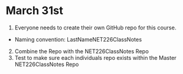 # March 31st 
1. Everyone needs to create their own GitHub repo for this course. 
- Naming convention: LastNameNET226ClassNotes
2. Combine the Repo with the NET226ClassNotes Repo
3. Test to make sure each individuals repo exists within the Master NET226ClassNotes Repo
